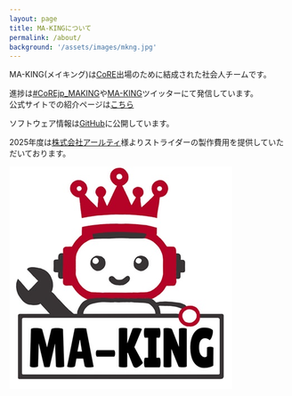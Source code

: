 ```yaml
---
layout: page
title: MA-KINGについて
permalink: /about/
background: '/assets/images/mkng.jpg'
---
```


MA-KING(メイキング)は[CoRE](https://core.scramble-robot.org/)出場のために結成された社会人チームです。

進捗は[#CoREjp_MAKING](https://x.com/search?q=%23CoREjp_MAKING)や[MA-KING](https://x.com/ma_king_core)ツイッターにて発信しています。  
公式サイトでの紹介ページは[こちら](https://core.scramble-robot.org/player_team/making/)

ソフトウェア情報は[GitHub](https://github.com/CoRE-MA-KING)に公開しています。


2025年度は[株式会社アールティ](https://rt-net.jp/)様よりストライダーの製作費用を提供していただいております。

![](img/ma_king_logo.jpg)